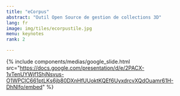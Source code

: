 ```yaml
---
title: "eCorpus"
abstract: "Outil Open Source de gestion de collections 3D"
lang: fr
image: img/tiles/ecorpustile.jpg
menu: keynotes
rank: 2

---
```


  {% include components/medias/google_slide.html src="https://docs.google.com/presentation/d/e/2PACX-1vTenUYWjf1ShjNsvus-O1WPClC661ptLKs6jb80DXnHfUUoktKQEf6UyxdrcvXQdOuamr61H-DhNIfo/embed" %}

